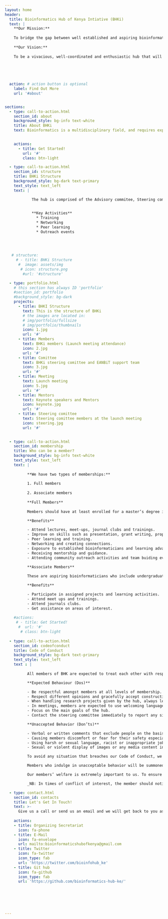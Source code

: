 ```yaml
---
layout: home
header:
  title: Bioinformatics Hub of Kenya Intiative (BHKi)
  text: | 
    **Our Mission:**
    
    To bridge the gap between well established and aspiring bioinformaticians through peer training and mentorship so as to enhance collaborations to foster quality scientific research and innovations and promote the sharing of data, skills and codes.
    
    **Our Vision:**
   
    To be a vivacious, well-coordinated and enthusiastic hub that will develop bioinformatics and skills set through creating awareness, collaborations and capacity development.

  
   

  
  action: # action button is optional
    label: Find Out More
    url: '#about'


sections:
  - type: call-to-action.html
    section_id: about
    background_style: bg-info text-white
    title: About BHKi
    text: Bioinformatics is a multidisciplinary field, and requires expertise in computer technology, biology, statistics and mathematics. Training in bioinformatics does not simply require formal training in each of these disciplines, but also the integration of this knowledge and coherent application thereof to problems in biology. Research in modern biology, similarly, requires cross application of knowledge in an integrated fashion. The multidisciplinary nature of bioinformatics involves integration of various disciplines such as computer science, biology, statistics and mathematics.Therefore, to address the requirement for multidisciplinary training in bioinformatics, the establishment of new training programs that combine the required constituent fields are needed. To nurture and promote bioinformatics research will require an organizational entity that can facilitate the integration of these disciplines, promote the integration of skills and allow productive intellectual exchange and discussion in addressing bioinformatics questions. In other words, an entity that can facilitate the formation of a critical mass in bioinformatics research expertise.The Bioinformatics Hub of Kenya represents such an entity that can develop and manage training in bioinformatics and computational biology and a space in which research in bioinformatics is practiced.
    

    actions:
      - title: Get Started!
        url: '#'
        class: btn-light

  - type: call-to-action.html
    section_id: structure
    title: BHKi Structure
    background_style: bg-dark text-primary
    text_style: text_left
    text: |

            The hub is comprised of the Advisory commitee, Steering committee, Mentors and Members.The structure of the BHK is as shown below. The Steering Committee, made up of at least five members who are responsible for the functioning of the hub. The Steering Committee reports to the Advisory Committee which plays an oversight role for the hub.The Advisory Committee with an interest in mentorship will serve as Mentors as well as Guest Speakers when presenting topics and research work to the hub.The Hub will coordinate with the Steering committee in running present bioinformatics projects. The Hub will be made up of Master’s students in Bioinformatics and related fields and aspiring bioinformaticians.

            
            **Key Activities**
              * Training 
              * Networking 
              * Peer learning 
              * Outreach events 
   
   
   
   
   # structure:
     # - title: BHKi Structure
      #  image: assets/img
       # icon: structure.png
        #url: '#structure'

  - type: portfolio.html
    # this section has always ID 'portfolio'
    #section_id: portfolio
    #background_style: bg-dark
    projects:
      - title: BHKI Structure
        text: This is the structure of BHKi
        # the images are located in:
        # img/portfolio/fullsize
        # img/portfolio/thumbnails
        icon: 1.jpg
        url: '#'
      - title: Members
        text: BHKi members (Launch meeting attendance)
        icon: 2.jpg
        url: '#'
      - title: Comittee
        text: BHKi steering comittee and EANBiT support team
        icon: 3.jpg
        url: '#'
      - title: Meeting
        text: Launch meeting
        icon: 5.jpg
        url: '#'
      - title: Mentors
        text: Keynote speakers and Mentors
        icon: keynote.jpg
        url: '#'
      - title: Steering comittee
        text: Steering comittee members at the launch meeting
        icon: steering.jpg
        url: '#'
      

  - type: call-to-action.html
    section_id: membership
    title: Who can be a member?
    background_style: bg-info text-white
    text_style: text_left
    text: |
      
          **We have two types of memberships:**
          
          1. Full members
          
          2. Associate members
          
          **Full Members**
          
          Members should have at least enrolled for a master’s degree in Bioinformatics, Data Science or its equivalent.The members are expected to participate in assigned projects, mentor aspiring bioinformaticians, do presentations on their completed or ongoing projects, attend meet ups and trainings and attend journals clubs.

          **Benefits**

          - Attend lectures, meet-ups, journal clubs and trainings.
          - Improve on skills such as presentation, grant writing, proposal writing and manuscript writing.
          - Peer learning and training.
          - Networking and creating connections.
          - Exposure to established bioinformaticians and learning advanced bioinformatics skills.
          - Receiving mentorship and guidance.
          - Attending community outreach activities and team buiding events.

          **Associate Members**
          
          These are aspiring bioinformaticians who include undergraduates, diploma students and researchers with keen interest in Bioinformatics. They should be willing to follow the rules and regulations of the hub and be able to perform tasks assigned to them.

          **Benefits**

          - Participate in assigned projects and learning activities.
          - Attend meet ups and trainings.
          - Attend journals clubs.
          - Get assistance on areas of interest.
    
    #actions:
     # - title: Get Started!
      #  url: '#'
       # class: btn-light
    
  - type: call-to-action.html
    section_id: codeofconduct
    title: Code of Conduct
    background_style: bg-dark text-primary
    text_style: text_left
    text : | 
          
          All members of BHK are expected to treat each other with respect and courtesy. All interactions in meet-ups, training and workshops should be professional regardless of platform; either in person or online or in outreach events and retreats organized by the hub. To exercise a positive and professional environment we advise our members to practice the following behaviors;

          **Expected Behaviour (Dos)**

          - Be respectful amongst members at all levels of membership.
          - Respect different opinions and gracefully accept constructive feedback 
          - When handling research projects given by the hub, always leave room for improvement and invite positive criticism   
          - In meetings, members are expected to use welcoming language and encourage interactions among peers.
          - Focus on the main goals of the hub.
          - Contact the steering committee immediately to report any situation that causes you or other members any kinds of discomfort in our community.There is an option of reporting anonymously and the steering committee will keep all reports confidential to prevent retaliation.

          **Unaccepted Behavior (Don’ts)**

          - Verbal or written comments that exclude people on the basis of membership to this community or a specific group.
          - Causing members discomfort or fear for their safety especially through stalking, intimidation, harassment or bullying.
          - Using harsh or sexual language, racist or inappropriate jokes.
          - Sexual or violent display of images or any media content in any community forums.

          To avoid any situation that breaches our Code of Conduct, we advise our members to not post anything that doesn’t pertain to the hub on our online platform (Slack) or community forum without any approval from the community organisers.

          Members who indulge in unacceptable behavior will be summoned personally by a member of the steering committee and will be asked to stop immediately. In case of an event (training, meet-up or workshop), members who breach our Code of Conduct will be immediately asked by the organisers to leave the event and can be banned from three consecutive events based on the severity of their actions. 

          Our members’ welfare is extremely important to us. To ensure this, we invite our members to uphold our Code of Conduct and help us create a community that is safe and welcoming for everyone. 

          _NB: In times of conflict of interest, the member should notify the steering committee so that they can act appropriately._

  - type: contact.html
    section_id: contacts
    title: Let's Get In Touch!
    text: >-
      Give us a call or send us an email and we will get back to you as soon as possible!
    
    actions:
    - title: Organizing Secretariat
      icon: fa-phone
    - title: E-Mail
      icon: fa-envelope
      url: mailto:bioinformaticshubofkenya@gmail.com
    - title: Twitter
      icon: fa-twitter
      icon_type: fab
      url: 'https://twitter.com/bioinfohub_ke'
    - title: Git hub
      icon: fa-github
      icon_type: fab
      url: 'https://github.com/bioinformatics-hub-ke/'

  
    

  

---
```




